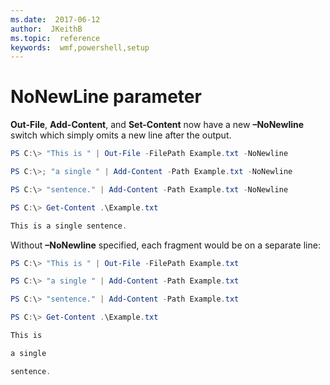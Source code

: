 ```yaml
---
ms.date:  2017-06-12
author:  JKeithB
ms.topic:  reference
keywords:  wmf,powershell,setup
---
```


# NoNewLine parameter
**Out-File**, **Add-Content**, and **Set-Content** now have a new **–NoNewline** switch which simply omits a new line after the output.
```PowerShell
PS C:\> "This is " | Out-File -FilePath Example.txt -NoNewline

PS C:\>; "a single " | Add-Content -Path Example.txt -NoNewline

PS C:\> "sentence." | Add-Content -Path Example.txt -NoNewline

PS C:\> Get-Content .\Example.txt

This is a single sentence.
```
Without **–NoNewline** specified, each fragment would be on a separate line:
```PowerShell
PS C:\> "This is " | Out-File -FilePath Example.txt

PS C:\> "a single " | Add-Content -Path Example.txt

PS C:\> "sentence." | Add-Content -Path Example.txt

PS C:\> Get-Content .\Example.txt

This is

a single

sentence.
```

